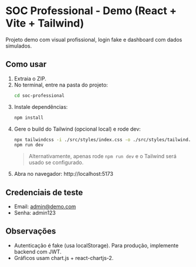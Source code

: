 
# SOC Professional - Demo (React + Vite + Tailwind)

Projeto demo com visual profissional, login fake e dashboard com dados simulados.

## Como usar

1. Extraia o ZIP.
2. No terminal, entre na pasta do projeto:
   ```bash
   cd soc-professional
   ```
3. Instale dependências:
   ```bash
   npm install
   ```
4. Gere o build do Tailwind (opcional local) e rode dev:
   ```bash
   npx tailwindcss -i ./src/styles/index.css -o ./src/styles/tailwind.css --watch
   npm run dev
   ```
   > Alternativamente, apenas rode `npm run dev` e o Tailwind será usado se configurado.
5. Abra no navegador: http://localhost:5173

## Credenciais de teste
- Email: admin@demo.com
- Senha: admin123

## Observações
- Autenticação é fake (usa localStorage). Para produção, implemente backend com JWT.
- Gráficos usam chart.js + react-chartjs-2.
